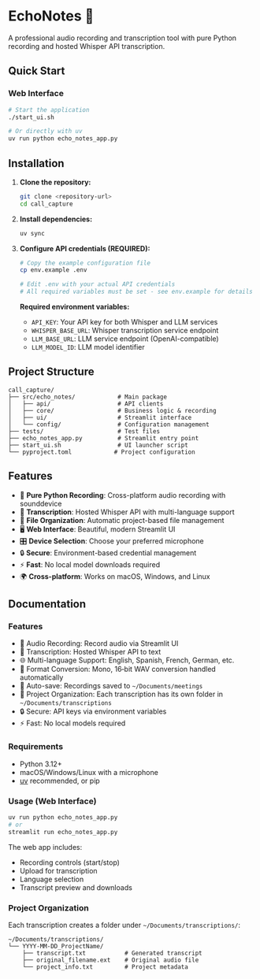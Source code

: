 # EchoNotes 📝

A professional audio recording and transcription tool with pure Python recording and hosted Whisper API transcription.

## Quick Start

### Web Interface
```bash
# Start the application
./start_ui.sh

# Or directly with uv
uv run python echo_notes_app.py
```

## Installation

1. **Clone the repository:**
   ```bash
   git clone <repository-url>
   cd call_capture
   ```

2. **Install dependencies:**
   ```bash
   uv sync
   ```

3. **Configure API credentials (REQUIRED):**
   ```bash
   # Copy the example configuration file
   cp env.example .env

   # Edit .env with your actual API credentials
   # All required variables must be set - see env.example for details
   ```

   **Required environment variables:**
   - `API_KEY`: Your API key for both Whisper and LLM services
   - `WHISPER_BASE_URL`: Whisper transcription service endpoint
   - `LLM_BASE_URL`: LLM service endpoint (OpenAI-compatible)
   - `LLM_MODEL_ID`: LLM model identifier

## Project Structure

```
call_capture/
├── src/echo_notes/            # Main package
│   ├── api/                   # API clients
│   ├── core/                  # Business logic & recording
│   ├── ui/                    # Streamlit interface
│   └── config/                # Configuration management
├── tests/                     # Test files
├── echo_notes_app.py          # Streamlit entry point
├── start_ui.sh                # UI launcher script
└── pyproject.toml            # Project configuration
```

## Features

- 🎤 **Pure Python Recording**: Cross-platform audio recording with sounddevice
- 📝 **Transcription**: Hosted Whisper API with multi-language support
- 📁 **File Organization**: Automatic project-based file management
- 🖥️ **Web Interface**: Beautiful, modern Streamlit UI
- 🎛️ **Device Selection**: Choose your preferred microphone
- 🔒 **Secure**: Environment-based credential management
- ⚡ **Fast**: No local model downloads required
- 🌍 **Cross-platform**: Works on macOS, Windows, and Linux

## Documentation

### Features

- 🎤 Audio Recording: Record audio via Streamlit UI
- 📝 Transcription: Hosted Whisper API to text
- 🌐 Multi-language Support: English, Spanish, French, German, etc.
- 🔄 Format Conversion: Mono, 16‑bit WAV conversion handled automatically
- 💾 Auto-save: Recordings saved to `~/Documents/meetings`
- 📁 Project Organization: Each transcription has its own folder in `~/Documents/transcriptions`
- 🔒 Secure: API keys via environment variables
- ⚡ Fast: No local models required

### Requirements

- Python 3.12+
- macOS/Windows/Linux with a microphone
- [uv](https://github.com/astral-sh/uv) recommended, or pip

### Usage (Web Interface)

```bash
uv run python echo_notes_app.py
# or
streamlit run echo_notes_app.py
```

The web app includes:
- Recording controls (start/stop)
- Upload for transcription
- Language selection
- Transcript preview and downloads

### Project Organization

Each transcription creates a folder under `~/Documents/transcriptions/`:

```
~/Documents/transcriptions/
└── YYYY-MM-DD_ProjectName/
    ├── transcript.txt           # Generated transcript
    ├── original_filename.ext    # Original audio file
    └── project_info.txt         # Project metadata
```
